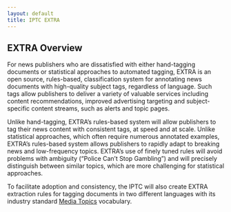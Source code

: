 ```yaml
---
layout: default
title: IPTC EXTRA
---
```

## EXTRA Overview

For news publishers who are dissatisfied with either hand-tagging documents or statistical approaches to automated tagging, EXTRA is an open source, rules-based, classification system for annotating news documents with high-quality subject tags, regardless of language. Such tags allow publishers to deliver a variety of valuable services including content recommendations, improved advertising targeting and subject-specific content streams, such as alerts and topic pages.

Unlike hand-tagging, EXTRA’s rules-based system will allow publishers to tag their news content with consistent tags, at speed and at scale. Unlike statistical approaches, which often require numerous annotated examples, EXTRA’s rules-based system allows publishers to rapidly adapt to breaking news and low-frequency topics. EXTRA’s use of finely tuned rules will avoid problems with ambiguity (“Police Can’t Stop Gambling”) and will precisely distinguish between similar topics, which are more challenging for statistical approaches.

To facilitate adoption and consistency, the IPTC will also create EXTRA extraction rules for tagging documents in two different languages with its industry standard [Media Topics](https://iptc.org/standards/media-topics/) vocabulary.
